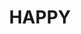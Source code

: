 ---
pid: CH540
title: HAPPY
location_transcription: Fishtown
zipcode: '19125'
outside_phl: 
neighborhood: Fishtown,Kensington
age: '28'
age_range: 20-29
instagram: 
image_file_name: CH_540.jpg
proposal_transcription: A colorful wall where people can draw what makes them happy.
topic: Unknown
topic_summary: '0'
type: Infrastructure,Interactive
keywords_other: wall, draw, happy
credit: 
image_labels: 
twitter: 
facebook: 
permalink: "/monuments/ch540/"
layout: item-page
---